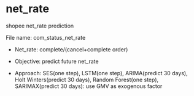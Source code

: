 # net_rate
shopee net_rate prediction

File name: com_status_net_rate

- Net_rate: complete/(cancel+complete order)

- Objective: predict future net_rate

- Approach: SES(one step), LSTM(one step), ARIMA(predict 30 days), Holt Winters(predict 30 days), Random Forest(one step), SARIMAX(predict 30 days): use GMV as exogenous factor
